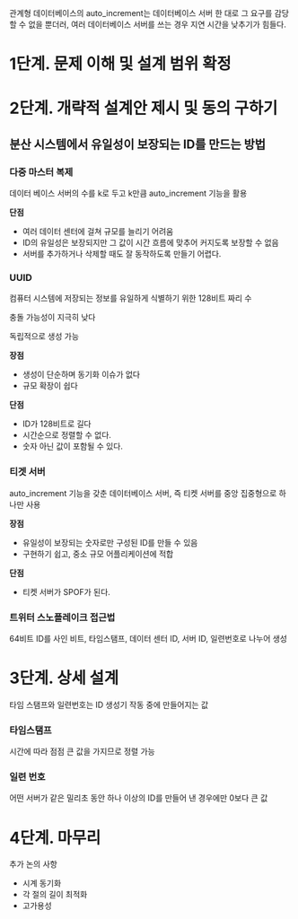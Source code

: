 관계형 데이터베이스의 auto_increment는 데이터베이스 서버 한 대로 그 요구를 감당할 수 없을 뿐더러, 여러 데이터베이스 서버를 쓰는 경우 지연 시간을 낮추기가 힘들다.

# 1단계. 문제 이해 및 설계 범위 확정

# 2단계. 개략적 설계안 제시 및 동의 구하기

## 분산 시스템에서 유일성이 보장되는 ID를 만드는 방법

### 다중 마스터 복제

데이터 베이스 서버의 수를 k로 두고 k만큼 auto_increment 기능을 활용

**단점**

- 여러 데이터 센터에 걸쳐 규모를 늘리기 어려움
- ID의 유일성은 보장되지만 그 값이 시간 흐름에 맞추어 커지도록 보장할 수 없음
- 서버를 추가하거나 삭제할 때도 잘 동작하도록 만들기 어렵다.

### UUID

컴퓨터 시스템에 저장되는 정보를 유일하게 식별하기 위한 128비트 짜리 수

충돌 가능성이 지극히 낮다

독립적으로 생성 가능

**장점**

- 생성이 단순하며 동기화 이슈가 없다
- 규모 확장이 쉽다

**단점**

- ID가 128비트로 길다
- 시간순으로 정렬할 수 없다.
- 숫자 아닌 값이 포함될 수 있다.

### 티겟 서버

auto_increment 기능을 갖춘 데이터베이스 서버, 즉 티켓 서버를 중앙 집중형으로 하나만 사용

**장점**

- 유일성이 보장되는 숫자로만 구성된 ID를 만들 수 있음
- 구현하기 쉽고, 중소 규모 어플리케이션에 적합

**단점**

- 티켓 서버가 SPOF가 된다.

### 트위터 스노플레이크 접근법

64비트 ID를 사인 비트, 타임스탬프, 데이터 센터 ID, 서버 ID, 일련번호로 나누어 생성

# 3단계. 상세 설계

타임 스탬프와 일련번호는 ID 생성기 작동 중에 만들어지는 값

### 타임스탬프

시간에 따라 점점 큰 값을 가지므로 정렬 가능

### 일련 번호

어떤 서버가 같은 밀리초 동안 하나 이상의 ID를 만들어 낸 경우에만 0보다 큰 값

# 4단계. 마무리

추가 논의 사항

- 시계 동기화
- 각 절의 길이 최적화
- 고가용성
